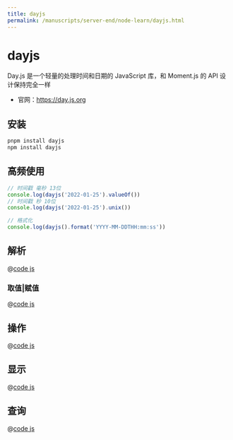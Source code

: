 ```yaml
---
title: dayjs
permalink: /manuscripts/server-end/node-learn/dayjs.html
---
```



# dayjs

Day.js 是一个轻量的处理时间和日期的 JavaScript 库，和 Moment.js 的 API 设计保持完全一样

- 官网：<https://day.js.org>

## 安装

```bash
pnpm install dayjs 
npm install dayjs
```

## 高频使用

```js
// 时间戳 毫秒 13位
console.log(dayjs('2022-01-25').valueOf())
// 时间戳 秒 10位
console.log(dayjs('2022-01-25').unix())

// 格式化
console.log(dayjs().format('YYYY-MM-DDTHH:mm:ss'))
```

## 解析

@[code js](@code/node/dayjs/demo-1.js)

### 取值|赋值

@[code js](@code/node/dayjs/demo-2.js)

## 操作

@[code js](@code/node/dayjs/demo-3.js)

## 显示

@[code js](@code/node/dayjs/demo-4.js)

## 查询

@[code js](@code/node/dayjs/demo-5.js)
